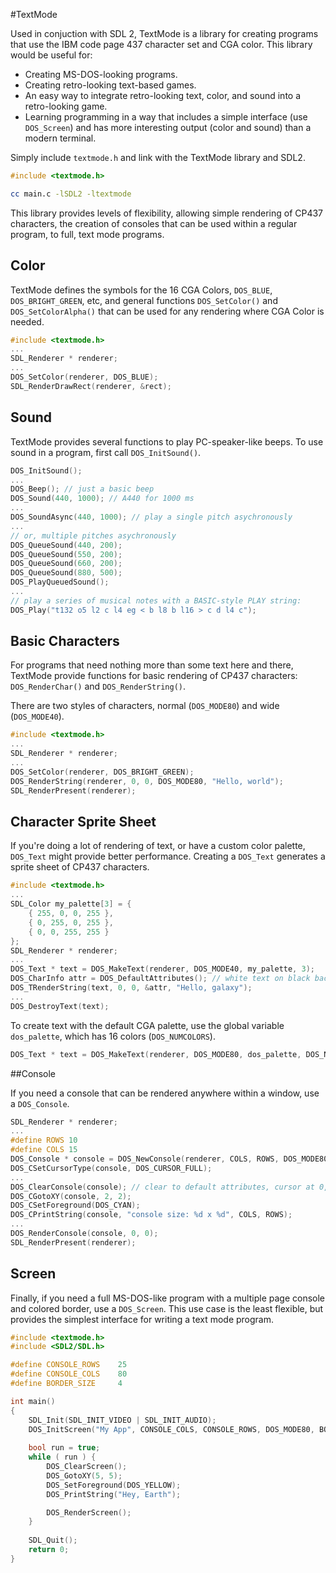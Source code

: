 #TextMode

Used in conjuction with SDL 2, TextMode is a library for creating programs that use the IBM code page 437 character set and CGA color. This library would be useful for:

* Creating MS-DOS-looking programs.
* Creating retro-looking text-based games.
* An easy way to integrate retro-looking text, color, and sound into a retro-looking game.
* Learning programming in a way that includes a simple interface (use `DOS_Screen`) and has more interesting output (color and sound) than a modern terminal.

Simply include `textmode.h` and link with the TextMode library and SDL2.

```c
#include <textmode.h>
```

```bash
cc main.c -lSDL2 -ltextmode
```

This library provides levels of flexibility, allowing simple rendering of CP437 characters, the creation of consoles that can be used within a regular program, to full, text mode programs.



## Color

TextMode defines the symbols for the 16 CGA Colors, `DOS_BLUE`, `DOS_BRIGHT_GREEN`, etc, and general functions `DOS_SetColor()` and `DOS_SetColorAlpha()` that can be used for any rendering where CGA Color is needed.

```c
#include <textmode.h>
...
SDL_Renderer * renderer;
...
DOS_SetColor(renderer, DOS_BLUE);
SDL_RenderDrawRect(renderer, &rect);
```



## Sound

TextMode provides several functions to play PC-speaker-like beeps. To use sound in a program, first call `DOS_InitSound()`.

```c
DOS_InitSound();
...
DOS_Beep(); // just a basic beep
DOS_Sound(440, 1000); // A440 for 1000 ms
...
DOS_SoundAsync(440, 1000); // play a single pitch asychronously
...
// or, multiple pitches asychronously
DOS_QueueSound(440, 200);
DOS_QueueSound(550, 200);
DOS_QueueSound(660, 200);
DOS_QueueSound(880, 500);
DOS_PlayQueuedSound();
...
// play a series of musical notes with a BASIC-style PLAY string:
DOS_Play("t132 o5 l2 c l4 eg < b l8 b l16 > c d l4 c");
```



## Basic Characters

For programs that need nothing more than some text here and there, TextMode provide functions for basic rendering of CP437 characters: `DOS_RenderChar()` and `DOS_RenderString()`.

There are two styles of characters, normal (`DOS_MODE80`) and wide (`DOS_MODE40`).

```c
#include <textmode.h>
...
SDL_Renderer * renderer;
...
DOS_SetColor(renderer, DOS_BRIGHT_GREEN);
DOS_RenderString(renderer, 0, 0, DOS_MODE80, "Hello, world");
SDL_RenderPresent(renderer);
```



## Character Sprite Sheet

If you're doing a lot of rendering of text, or have a custom color palette, `DOS_Text` might provide better performance. Creating a `DOS_Text` generates a sprite sheet of CP437 characters.

```c
#include <textmode.h>
...
SDL_Color my_palette[3] = {
    { 255, 0, 0, 255 },
    { 0, 255, 0, 255 },
    { 0, 0, 255, 255 }
};
SDL_Renderer * renderer;
...
DOS_Text * text = DOS_MakeText(renderer, DOS_MODE40, my_palette, 3);
DOS_CharInfo attr = DOS_DefaultAttributes(); // white text on black background
DOS_TRenderString(text, 0, 0, &attr, "Hello, galaxy");
...
DOS_DestroyText(text);
```

To create text with the default CGA palette, use the global variable `dos_palette`, which has 16 colors (`DOS_NUMCOLORS`).

```c
DOS_Text * text = DOS_MakeText(renderer, DOS_MODE80, dos_palette, DOS_NUMCOLORS);
```



##Console

If you need a console that can be rendered anywhere within a window, use a `DOS_Console`.

```c
SDL_Renderer * renderer;
...
#define ROWS 10
#define COLS 15
DOS_Console * console = DOS_NewConsole(renderer, COLS, ROWS, DOS_MODE80);
DOS_CSetCursorType(console, DOS_CURSOR_FULL);
...
DOS_ClearConsole(console); // clear to default attributes, cursor at 0, 0
DOS_CGotoXY(console, 2, 2);
DOS_CSetForeground(DOS_CYAN);
DOS_CPrintString(console, "console size: %d x %d", COLS, ROWS);
...
DOS_RenderConsole(console, 0, 0);
SDL_RenderPresent(renderer);
```



## Screen

Finally, if you need a full MS-DOS-like program with a multiple page console and colored border, use a `DOS_Screen`. This use case is the least flexible, but provides the simplest interface for writing a text mode program.

```c
#include <textmode.h>
#include <SDL2/SDL.h>

#define CONSOLE_ROWS	25
#define CONSOLE_COLS	80
#define BORDER_SIZE		4

int main()
{
    SDL_Init(SDL_INIT_VIDEO | SDL_INIT_AUDIO);
	DOS_InitScreen("My App", CONSOLE_COLS, CONSOLE_ROWS, DOS_MODE80, BORDER_SIZE);
    
    bool run = true;
    while ( run ) {
        DOS_ClearScreen();
		DOS_GotoXY(5, 5);
		DOS_SetForeground(DOS_YELLOW);
		DOS_PrintString("Hey, Earth");

		DOS_RenderScreen();
    }
    
	SDL_Quit();
    return 0;
}
```

